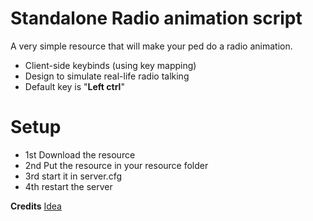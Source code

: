 # Standalone Radio animation  script 
A very simple resource that will make your ped do a radio animation. 
* Client-side keybinds (using key mapping)
* Design to simulate real-life radio talking
* Default key is "**Left ctrl**" 

# Setup
- 1st Download the resource
- 2nd Put the resource in your resource folder
- 3rd start it in server.cfg
- 4th restart the server


**Credits**
[Idea](https://forum.cfx.re/t/release-pttpoliceradio/49854)
